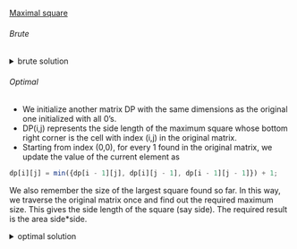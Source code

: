 [Maximal square](https://leetcode.com/problems/maximal-square/)

###### Brute

<details>
<summary>brute solution</summary>

```cpp

class Solution {
    public:
    int maximalSquare(vector<vector<char>>& matrix) {
        int n = matrix.size();
        int m = matrix[0].size();

        int ans = 0;

        for (int i = 0; i < n; i++) {
            for (int j = 0; j < m; j++) {
                if (matrix[i][j] == '1') {
                    for (int side = 0; side <= min(n - i, m - j); side++) {
                        bool flag = true;
                        for (int ii = 0; ii < side; ii++) {
                            for (int jj = 0; jj < side; jj++) {
                                if (matrix[i + ii][j + jj] == '0') {
                                    flag = false;
                                    break;
                                }
                            }
                            if (!flag) break;
                        }
                        if (flag) ans = max(ans, side);
                    }
                }
            }
        }
        return ans * ans;
    }
};

```

</details>

###### Optimal

- We initialize another matrix DP with the same dimensions as the original one initialized with all 0’s.
- DP(i,j) represents the side length of the maximum square whose bottom right corner is the cell with index (i,j) in the original matrix.
- Starting from index (0,0), for every 1 found in the original matrix, we update the value of the current element as

```js
dp[i][j] = min({dp[i - 1][j], dp[i][j - 1], dp[i - 1][j - 1]}) + 1;
```

We also remember the size of the largest square found so far. In this way, we traverse the original matrix once and find out the required maximum size. This gives the side length of the square (say side). The required result is the area side\*side.

<details>
<summary> optimal solution </summary>

```cpp
class Solution {
    public:
    int maximalSquare(vector<vector<char>>& matrix) {
        int n = matrix.size();
        int m = matrix[0].size();

        int ans = 0;
        int dp[n + 1][m + 1];
        for (int i = 0; i < n; i++) for (int j = 0; j < m; j++) dp[i][j] = 0;

        for (int i = 0; i < n; i++) {
            for (int j = 0; j < m; j++) {
                if (i == 0 or j == 0) {
                    dp[i][j] = matrix[i][j] -'0';
                }
                else {
                    if (matrix[i][j] == '1') {
                        dp[i][j] = min({dp[i - 1][j], dp[i][j - 1], dp[i - 1][j - 1]}) + 1;
                    }
                }
                ans = max(ans, dp[i][j]);
            }
        }
        return ans * ans;
    }
};
```

</details>
